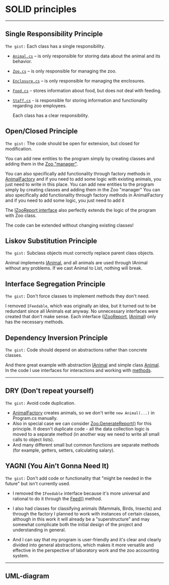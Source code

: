 # SOLID principles
<hr>

## Single Responsibility Principle
`The gist:` Each class has a single responsibility.

- [`Animal.cs`](https://github.com/ipsolver/KPZ/blob/lab-1/pr1/pr1/Models/Animal.cs) – is only responsible for storing data about the animal and its behavior.
- [`Zoo.cs`](https://github.com/ipsolver/KPZ/blob/lab-1/pr1/pr1/Services/Zoo.cs) – is only responsible for managing the zoo.
- [`Enclosure.cs`](https://github.com/ipsolver/KPZ/blob/lab-1/pr1/pr1/Models/Enclosure.cs) – is only responsible for managing the enclosures.
- [`Food.cs`](https://github.com/ipsolver/KPZ/blob/lab-1/pr1/pr1/Models/Food.cs) – stores information about food, but does not deal with feeding.
- [`Staff.cs`](https://github.com/ipsolver/KPZ/blob/lab-1/pr1/pr1/Models/Staff.cs) - is responsible for storing information and functionality regarding zoo employees.

  Each class has a clear responsibility.
## Open/Closed Principle
`The gist:` The code should be open for extension, but closed for modification.

You can add new entities to the program simply by creating classes and adding them in the [Zoo "manager"](https://github.com/ipsolver/KPZ/blob/lab-1/pr1/pr1/Services/Zoo.cs).

You can also specifically add functionality through factory methods in [AnimalFactory](https://github.com/ipsolver/KPZ/blob/lab-1/pr1/pr1/Services/AnimalFactory.cs#L14-L17) and if you need to add some logic with existing animals, you just need to write in this place.
You can add new entities to the program simply by creating classes and adding them in the Zoo "manager"
You can also specifically add functionality through factory methods in AnimalFactory and if you need to add some logic, you just need to add it

The [IZooReport interface](https://github.com/ipsolver/KPZ/blob/lab-1/pr1/pr1/Services/IZooReport.cs#L9-L12) also perfectly extends the logic of the program with Zoo class.

The code can be extended without changing existing classes!

## Liskov Substitution Principle
`The gist:` Subclass objects must correctly replace parent class objects.

Animal implements [IAnimal](https://github.com/ipsolver/KPZ/blob/lab-1/pr1/pr1/Models/IAnimal.cs), and all animals are used through IAnimal without any problems.
If we cast Animal to List<IAnimal>, nothing will break.

## Interface Segregation Principle
`The gist:` Don't force classes to implement methods they don't need.

I removed `IFeedable`, which was originally an idea, but it turned out to be redundant since all IAnimals eat anyway.
No unnecessary interfaces were created that don't make sense.
Each interface ([IZooReport](https://github.com/ipsolver/KPZ/blob/lab-1/pr1/pr1/Services/IZooReport.cs), [IAnimal](https://github.com/ipsolver/KPZ/blob/lab-1/pr1/pr1/Models/IAnimal.cs)) only has the necessary methods.

## Dependency Inversion Principle
`The gist:` Code should depend on abstractions rather than concrete classes.

And there great example with abstraction [IAnimal](https://github.com/ipsolver/KPZ/blob/lab-1/pr1/pr1/Models/IAnimal.cs) and simple class [Animal](https://github.com/ipsolver/KPZ/blob/lab-1/pr1/pr1/Models/Animal.cs). In the code I use interfaces for interactions and working with [methods](https://github.com/ipsolver/KPZ/blob/lab-1/pr1/pr1/Models/IAnimal.cs#L9-L17).

<hr>

## DRY (Don't repeat yourself)
`The gist:` Avoid code duplication.

- [AnimalFactory](https://github.com/ipsolver/KPZ/blob/lab-1/pr1/pr1/Services/AnimalFactory.cs#L12-L18) creates animals, so we don't write `new Animal(...)` in Program.cs manually.
- Also in special case we can consider [Zoo.GenerateReport()](https://github.com/ipsolver/KPZ/blob/lab-1/pr1/pr1/Services/Zoo.cs#L32-L65) for this principle. It doesn't duplicate code - all the data collection logic is moved to a separate method (in another way we need to write all small calls to object lists).
- And many different small but common functions are separate methods (for example, getters, setters, calculating salary).

## YAGNI (You Ain’t Gonna Need It)
`The gist:` Don't add code or functionality that "might be needed in the future" but isn't currently used.

- I removed the `IFeedable` interface because it's more universal and rational to do it through the [Feed()](https://github.com/ipsolver/KPZ/blob/lab-1/pr1/pr1/Models/IAnimal.cs#L16) method.
- I also had classes for classifying animals (Mammals, Birds, Insects) and through the factory I planned to work with instances of certain classes, although in this work it will already be a "superstructure" and may somewhat complicate both the initial design of the project and understanding in general.

- And I can say that my program is user-friendly and it's clear and clearly divided into general abstractions, which makes it more versatile and effective in the perspective of laboratory work and the zoo accounting system.

<hr>

## UML-diagram
